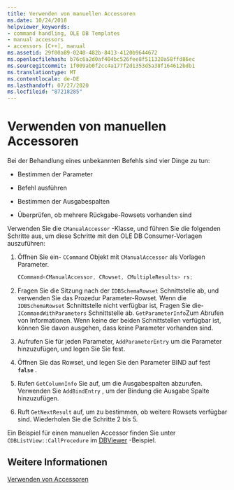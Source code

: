 ```yaml
---
title: Verwenden von manuellen Accessoren
ms.date: 10/24/2018
helpviewer_keywords:
- command handling, OLE DB Templates
- manual accessors
- accessors [C++], manual
ms.assetid: 29f00a89-0240-482b-8413-4120b9644672
ms.openlocfilehash: b76c6a2d0af404bc526fee8f511320a58ffd86ec
ms.sourcegitcommit: 1f009ab0f2cc4a177f2d1353d5a38f164612bdb1
ms.translationtype: MT
ms.contentlocale: de-DE
ms.lasthandoff: 07/27/2020
ms.locfileid: "87218285"
---
```

# <a name="using-manual-accessors"></a>Verwenden von manuellen Accessoren

Bei der Behandlung eines unbekannten Befehls sind vier Dinge zu tun:

- Bestimmen der Parameter

- Befehl ausführen

- Bestimmen der Ausgabespalten

- Überprüfen, ob mehrere Rückgabe-Rowsets vorhanden sind

Verwenden Sie die `CManualAccessor` -Klasse, und führen Sie die folgenden Schritte aus, um diese Schritte mit den OLE DB Consumer-Vorlagen auszuführen:

1. Öffnen Sie ein- `CCommand` Objekt mit `CManualAccessor` als Vorlagen Parameter.

    ```cpp
    CCommand<CManualAccessor, CRowset, CMultipleResults> rs;
    ```

1. Fragen Sie die Sitzung nach der `IDBSchemaRowset` Schnittstelle ab, und verwenden Sie das Prozedur Parameter-Rowset. Wenn die `IDBSchemaRowset` Schnittstelle nicht verfügbar ist, Fragen Sie die- `ICommandWithParameters` Schnittstelle ab. `GetParameterInfo`Zum Abrufen von Informationen. Wenn keine der beiden Schnittstellen verfügbar ist, können Sie davon ausgehen, dass keine Parameter vorhanden sind.

1. Aufrufen Sie für jeden Parameter, `AddParameterEntry` um die Parameter hinzuzufügen, und legen Sie Sie fest.

1. Öffnen Sie das Rowset, und legen Sie den Parameter BIND auf fest **`false`** .

1. Rufen `GetColumnInfo` Sie auf, um die Ausgabespalten abzurufen. Verwenden Sie `AddBindEntry` , um der Bindung die Ausgabe Spalte hinzuzufügen.

1. Ruft `GetNextResult` auf, um zu bestimmen, ob weitere Rowsets verfügbar sind. Wiederholen Sie die Schritte 2 bis 5.

Ein Beispiel für einen manuellen Accessor finden Sie unter `CDBListView::CallProcedure` im [DBViewer](https://github.com/Microsoft/VCSamples/tree/master/VC2010Samples/ATL/OLEDB/Consumer) -Beispiel.

## <a name="see-also"></a>Weitere Informationen

[Verwenden von Accessoren](../../data/oledb/using-accessors.md)
